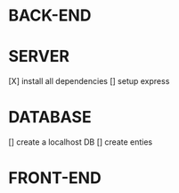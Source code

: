 # BACK-END
 # SERVER
  [X] install all dependencies
  [] setup express
 # DATABASE
  [] create a localhost DB
  [] create enties

# FRONT-END
